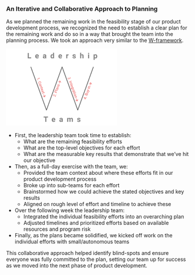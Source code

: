 ### An Iterative and Collaborative Approach to Planning

As we planned the remaining work in the feasibility stage of our product development process, we recognized the need to establish a clear plan for the remaining work and do so in a way that brought the team into the planning process. We took an approach very similar to the [W-framework](https://review.firstround.com/the-secret-to-a-great-planning-process-lessons-from-airbnb-and-eventbrite).

<div class="image-row">
    <img src="content/planning.png" style="max-width:60%">
</div>

- First, the leadership team took time to establish:
    - What are the remaining feasibility efforts
    - What are the top-level objectives for each effort
    - What are the measurable key results that demonstrate that we’ve hit our objective
- Then, as a full-day exercise with the team, we:
    - Provided the team context about where these efforts fit in our product development process
    - Broke up into sub-teams for each effort
    - Brainstormed how we could achieve the stated objectives and key results
    - Aligned on rough level of effort and timeline to achieve these
- Over the following week the leadership team:
    - Integrated the individual feasibility efforts into an overarching plan
    - Adjusted timelines and prioritized efforts based on available resources and program risk
- Finally, as the plans became solidified, we kicked off work on the individual efforts with small/autonomous teams

This collaborative approach helped identify blind-spots and ensure everyone was fully committed to the plan, setting our team up for success as we moved into the next phase of product development.